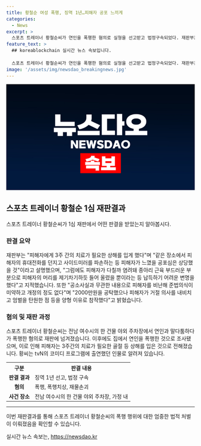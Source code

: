 ```yaml
---
title: 황철순 여성 폭행, 징역 1년…피해자 공포 느끼게
categories:
  - News
excerpt: >
  스포츠 트레이너 황철순씨가 연인을 폭행한 혐의로 실형을 선고받고 법정구속되었다. 재판부는 피해자에게 상해를 입힌 것은 명확하나 변명은 납득하기 어려웠다며, 피해자를 비난하고 피해자의 거부 의사를 무시한 행동을 양형사유로 고려했다. 황씨는 폭행 혐의 외에도 손님을 향해 폭언을 한 혐의도 있다. 해당 사건으로 인해 황씨는 tvN의 코미디 프로그램 코미디빅리그(코빅) 출연 등의 활동을 중단하고 법정구속됐다.
feature_text: >
  ## koreablockchain 실시간 뉴스 속보입니다.

  스포츠 트레이너 황철순씨가 연인을 폭행한 혐의로 실형을 선고받고 법정구속되었다. 재판부는 피해자에게 상해를 입힌 것은 명확하나 변명은 납득하기 어려웠다며, 피해자를 비난하고 피해자의 거부 의사를 무시한 행동을 양형사유로 고려했다. 황씨는 폭행 혐의 외에도 손님을 향해 폭언을 한 혐의도 있다. 해당 사건으로 인해 황씨는 tvN의 코미디 프로그램 코미디빅리그(코빅) 출연 등의 활동을 중단하고 법정구속됐다.
image: '/assets/img/newsdao_breakingnews.jpg'
---
```


<p><img src="/assets/img/newsdao_breakingnews.jpg" alt="koreablockchain 속보" /></p>

<h2 data-ke-size="size26">스포츠 트레이너 황철순 1심 재판결과</h2>

<p data-ke-size="size16">스포츠 트레이너 황철순씨가 1심 재판에서 어떤 판결을 받았는지 알아봅시다.</p>

<h3>판결 요약</h3>

<p data-ke-size="size16">재판부는 "피해자에게 3주 간의 치료가 필요한 상해를 입게 했다"며 "같은 장소에서 피해자의 휴대전화를 던지고 사이드미러를 파손하는 등 피해자가 느꼈을 공포심은 상당했을 것"이라고 설명했으며, "그럼에도 피해자가 다칠까 염려돼 종아리 근육 부드러운 부분으로 피해자의 머리를 제기차기하듯 들어 올렸을 뿐이라는 등 납득하기 어려운 변명을 했다"고 지적했습니다. 또한 "공소사실과 무관한 내용으로 피해자를 비난해 준법의식이 미약하고 개정의 정도 없다"며 "2000만원을 공탁했으나 피해자가 거절 의사를 내비치고 엄벌을 탄원한 점 등을 양형 이유로 참작했다"고 밝혔습니다.</p>

<h3>혐의 및 재판 과정</h3>

<p data-ke-size="size16">스포츠 트레이너 황철순씨는 전남 여수시의 한 건물 야외 주차장에서 연인과 말다툼하다가 폭행한 혐의로 재판에 넘겨졌습니다. 이후에도 집에서 연인을 폭행한 것으로 조사됐으며, 이로 인해 피해자는 3주간의 치료가 필요한 골절 등 상해를 입은 것으로 전해졌습니다. 황씨는 tvN의 코미디 프로그램에 출연했던 인물로 알려져 있습니다.</p>

<table>
    <tr>
        <th>구분</th>
        <th>판결 내용</th>
    </tr>
    <tr>
        <td style="text-align: center; height: 17px;"><b>판결 결과</b></td>
        <td>징역 1년 선고, 법정 구속</td>
    </tr>
    <tr>
        <td style="text-align: center; height: 17px;"><b>혐의</b></td>
        <td>폭행, 폭행치상, 재물손괴</td>
    </tr>
    <tr>
        <td style="text-align: center; height: 17px;"><b>사건 장소</b></td>
        <td>전남 여수시의 한 건물 야외 주차장, 가정 내</td>
    </tr>
</table>

<hr>

<p data-ke-size="size16">이번 재판결과를 통해 스포츠 트레이너 황철순씨의 폭행 행위에 대한 엄중한 법적 처벌이 이뤄졌음을 확인할 수 있습니다.</p>
실시간 뉴스 속보는, <a href="https://newsdao.kr" rel="dofollow">https://newsdao.kr</a>


